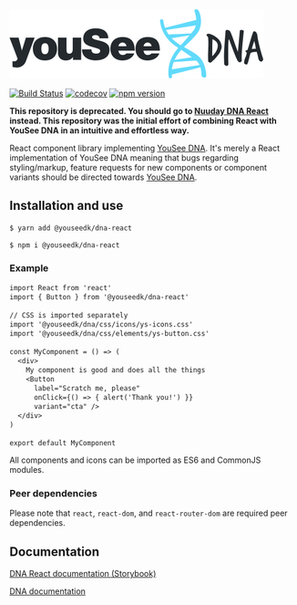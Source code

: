 ![YouSee DNA React logo](logo.svg)

[![Build Status](https://travis-ci.org/youseedk/dna-react.svg?branch=master)](https://travis-ci.org/youseedk/dna-react) [![codecov](https://codecov.io/gh/havgry/ys-react/branch/master/graph/badge.svg)](https://codecov.io/gh/havgry/ys-react) [![npm version](https://badge.fury.io/js/%40youseedk%2Fdna-react.svg)](https://badge.fury.io/js/%40youseedk%2Fdna-react)

**This repository is deprecated. You should go to [Nuuday DNA React](https://github.com/nuuday/dna-react/) instead. This repository was the initial effort of combining React with YouSee DNA in an intuitive and effortless way.**

React component library implementing [YouSee DNA](https://github.com/youseedk/dna). It's merely a React implementation of YouSee DNA meaning that bugs regarding styling/markup, feature requests for new components or component variants should be directed towards [YouSee DNA](https://github.com/youseedk/dna/issues).

## Installation and use

```
$ yarn add @youseedk/dna-react
```

```
$ npm i @youseedk/dna-react
```

### Example

```
import React from 'react'
import { Button } from '@youseedk/dna-react'

// CSS is imported separately
import '@youseedk/dna/css/icons/ys-icons.css'
import '@youseedk/dna/css/elements/ys-button.css'

const MyComponent = () => (
  <div>
    My component is good and does all the things
    <Button
      label="Scratch me, please"
      onClick={() => { alert('Thank you!') }}
      variant="cta" />
  </div>
)

export default MyComponent
```
All components and icons can be imported as ES6 and CommonJS modules.

### Peer dependencies

Please note that `react`, `react-dom`, and `react-router-dom` are required peer dependencies.

## Documentation
[DNA React documentation (Storybook)](https://youseedk.github.io/dna-react/)

[DNA documentation](https://dna.yousee.dk/)
